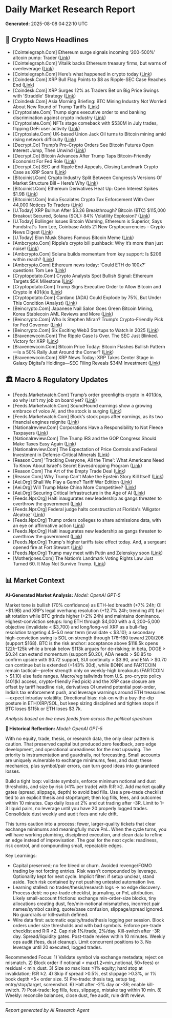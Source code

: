 # Daily Market Research Report
**Generated:** 2025-08-08 04:22:10 UTC

## 📰 Crypto News Headlines
- [Cointelegraph.Com] Ethereum surge signals incoming ‘200-500%’ altcoin pump: Trader ([Link](https://cointelegraph.com/news/ether-price-surge-signals-altcoin-rally-underway-crypto-trader?utm_source=rss_feed&utm_medium=rss&utm_campaign=rss_partner_inbound))
- [Cointelegraph.Com] Vitalik backs Ethereum treasury firms, but warns of overleverage ([Link](https://cointelegraph.com/news/vitalik-buterin-backs-eth-treasury-firms-despite-leverage-concerns?utm_source=rss_feed&utm_medium=rss&utm_campaign=rss_partner_inbound))
- [Cointelegraph.Com] Here’s what happened in crypto today ([Link](https://cointelegraph.com/news/what-happened-in-crypto-today?utm_source=rss_feed&utm_medium=rss&utm_campaign=rss_partner_inbound))
- [Coindesk.Com] XRP Bull Flag Points to $8 as Ripple-SEC Case Reaches End ([Link](https://www.coindesk.com/markets/2025/08/08/xrp-bull-flag-points-to-usd8-as-ripple-sec-case-reaches-end))
- [Coindesk.Com] XRP Surges 12% as Traders Bet on Big Price Swings with 'Straddle' Strategy ([Link](https://www.coindesk.com/markets/2025/08/08/xrp-surges-12-as-traders-bet-on-big-price-swings-with-straddle-strategy))
- [Coindesk.Com] Asia Morning Briefing: BTC Mining Industry Not Worried About New Round of Trump Tariffs ([Link](https://www.coindesk.com/markets/2025/08/08/asia-morning-briefing-btc-mining-industry-not-worried-about-new-round-of-trump-tariffs))
- [Cryptoslate.Com] Trump signs executive order to end banking discrimination against crypto industry ([Link](https://cryptoslate.com/trump-signs-executive-order-to-end-banking-discrimination-against-crypto-industry/))
- [Cryptoslate.Com] NFTs stage comeback with $530M in July trades, flipping DeFi user activity ([Link](https://cryptoslate.com/nfts-stage-comeback-with-530m-in-july-trades-flipping-defi-user-activity/))
- [Cryptoslate.Com] UK-based Union Jack Oil turns to Bitcoin mining amid rising network difficulty ([Link](https://cryptoslate.com/uk-based-union-jack-oil-turns-to-bitcoin-mining-amid-rising-network-difficulty/))
- [Decrypt.Co] Trump’s Pro-Crypto Orders See Bitcoin Futures Open Interest Jump, Then Unwind ([Link](https://decrypt.co/334173/trumps-pro-crypto-orders-bitcoin-futures-open-interest))
- [Decrypt.Co] Bitcoin Advances After Trump Taps Bitcoin-Friendly Economist For Fed Role ([Link](https://decrypt.co/334143/trumps-fed-appointee-bitcoin-fan-market))
- [Decrypt.Co] SEC and Ripple End Appeals, Closing Landmark Crypto Case as XRP Soars ([Link](https://decrypt.co/334144/sec-ripple-end-appeals-closing-landmark-crypto-case))
- [Bitcoinist.Com] Crypto Industry Split Between Congress’s Versions Of Market Structure Bill – Here’s Why ([Link](https://bitcoinist.com/crypto-industry-split-market-structure-bill/))
- [Bitcoinist.Com] Ethereum Derivatives Heat Up: Open Interest Spikes $1.9B ([Link](https://bitcoinist.com/ethereum-derivatives-heat-up-open-interest-1-9b/))
- [Bitcoinist.Com] India Escalates Crypto Tax Enforcement With Over 44,000 Notices To Traders ([Link](https://bitcoinist.com/india-crypto-tax-enforcement-44000-notices-traders/))
- [U.Today] XRP Bullrun After $3.26 Breakthrough? Bitcoin (BTC) $115,000 Breakout Secured, Solana (SOL): 84% Volatility Explosion? ([Link](https://u.today/xrp-bullrun-after-326-breakthrough-bitcoin-btc-115000-breakout-secured-solana-sol-84-volatility))
- [U.Today] Bollinger Issues Bitcoin Warning, Ethereum is Superior, Says Fundstrat's Tom Lee, Coinbase Adds 21 New Cryptocurrencies – Crypto News Digest ([Link](https://u.today/bollinger-issues-bitcoin-warning-ethereum-is-superior-says-fundstrats-tom-lee-coinbase-adds-21-new))
- [U.Today] Elon Musk Shares Famous Bitcoin Meme ([Link](https://u.today/elon-musk-shares-famous-bitcoin-meme))
- [Ambcrypto.Com] Ripple’s crypto bill pushback: Why it’s more than just noise! ([Link](https://ambcrypto.com/ripples-crypto-bill-pushback-why-its-more-than-just-noise/))
- [Ambcrypto.Com] Solana builds momentum from key support: Is $206 within reach? ([Link](https://ambcrypto.com/solana-builds-momentum-from-key-support-is-206-within-reach/))
- [Ambcrypto.Com] Ethereum news today: ‘Could ETH do 100x?’ questions Tom Lee ([Link](https://ambcrypto.com/ethereum-news-today-could-eth-do-100x-questions-tom-lee/))
- [Cryptopotato.Com] Crypto Analysts Spot Bullish Signal: Ethereum Targets $5K Milestone ([Link](https://cryptopotato.com/crypto-analysts-spot-bullish-signal-ethereum-targets-5k-milestone/))
- [Cryptopotato.Com] Trump Signs Executive Order to Allow Bitcoin and Crypto in 401(k)s ([Link](https://cryptopotato.com/trump-signs-executive-order-to-allow-bitcoin-and-crypto-in-401ks/))
- [Cryptopotato.Com] Cardano (ADA) Could Explode by 75%, But Under This Condition (Analyst) ([Link](https://cryptopotato.com/cardano-ada-could-explode-by-75-but-under-this-condition-analyst/))
- [Beincrypto.Com] Japanese Nail Salon Goes Green Bitcoin Mining, Korea Stablecoin AML Reviews and More ([Link](https://beincrypto.com/japan-green-bitcoin-mining-korea-stablecoin-aml-reviews-and-more/))
- [Beincrypto.Com] Who Is Stephen Miran? Trump’s Crypto-Friendly Pick for Fed Governor ([Link](https://beincrypto.com/who-is-stephen-miran-trumps-crypto-friendly-pick-for-fed-governor/))
- [Beincrypto.Com] Six Exciting Web3 Startups to Watch in 2025 ([Link](https://beincrypto.com/web3-crypto-startup-to-watch-2025/))
- [Bravenewcoin.Com] The Ripple Case Is Over. The SEC Just Blinked. Victory for XRP ([Link](https://bravenewcoin.com/insights/the-ripple-case-is-over-the-sec-just-blinked-victory-for-xrp))
- [Bravenewcoin.Com] Bitcoin Price Today: Bitcoin Flashes Bullish Pattern—Is a 50% Rally Just Around the Corner? ([Link](https://bravenewcoin.com/insights/bitcoin-price-today-bitcoin-flashes-bullish-pattern-is-a-50-rally-just-around-the-corner))
- [Bravenewcoin.Com] XRP News Today: XRP Takes Center Stage in Galaxy Digital’s Holdings—SEC Filing Reveals $34M Investment ([Link](https://bravenewcoin.com/insights/xrp-news-today-xrp-takes-center-stage-in-galaxy-digitals-holdings-sec-filing-reveals-34m-investment))

## 🏛️ Macro & Regulatory Updates
- [Feeds.Marketwatch.Com] Trump’s order greenlights crypto in 401(k)s, so why isn’t my job on board yet? ([Link](https://www.marketwatch.com/story/im-ready-to-invest-in-crypto-with-my-401-k-so-why-cant-i-do-it-yet-ad248ee9?mod=mw_rss_topstories))
- [Feeds.Marketwatch.Com] SoundHound earnings show a growing embrace of voice AI, and the stock is surging ([Link](https://www.marketwatch.com/story/soundhound-earnings-show-a-growing-embrace-of-voice-ai-and-the-stock-is-surging-6fe6b515?mod=mw_rss_topstories))
- [Feeds.Marketwatch.Com] Block’s stock pops after earnings, as its two financial engines reignite ([Link](https://www.marketwatch.com/story/blocks-stock-pops-after-earnings-as-its-two-financial-engines-reignite-2b71e1f3?mod=mw_rss_topstories))
- [Nationalreview.Com] Corporations Have a Responsibility to Not Fleece Taxpayers ([Link](https://www.nationalreview.com/2025/08/corporations-have-a-responsibility-to-not-fleece-taxpayers/))
- [Nationalreview.Com] The Trump IRS and the GOP Congress Should Make Taxes Easy Again ([Link](https://www.nationalreview.com/2025/08/the-trump-irs-and-the-gop-congress-should-make-taxes-easy-again/))
- [Nationalreview.Com] The Expectation of Price Controls and Federal Investment in Defense-Critical Minerals ([Link](https://www.nationalreview.com/2025/08/the-expectation-of-price-controls-and-federal-investment-in-defense-critical-minerals/))
- [Reason.Com] 'Tracking Everyone, All the Time': What Americans Need To Know About Israel's Secret Eavesdropping Program ([Link](https://reason.com/2025/08/07/israel-used-microsoft-to-build-a-massive-domestic-eavesdropping-system-where-will-it-deploy-next/))
- [Reason.Com] The Art of the Empty Trade Deal ([Link](https://reason.com/2025/08/07/the-art-of-the-empty-trade-deal/))
- [Reason.Com] Why Trump Can't Make the Epstein Story Kill Itself ([Link](https://reason.com/2025/08/07/why-trump-cant-make-the-epstein-story-kill-itself/))
- [Aei.Org] Shall We Play a Game? Tariff War Edition ([Link](https://www.aei.org/economics/shall-we-play-a-game-tariff-war-edition/))
- [Aei.Org] Will Trump Make China More Competitive? ([Link](https://www.aei.org/foreign-and-defense-policy/will-trump-make-china-more-competitive/))
- [Aei.Org] Securing Critical Infrastructure in the Age of AI ([Link](https://www.aei.org/technology-and-innovation/ai-in-the-cyber-trenches-the-next-frontier-for-critical-infrastructure-security/))
- [Feeds.Npr.Org] Haiti inaugurates new leadership as gangs threaten to overthrow the government ([Link](https://www.npr.org/2025/08/07/nx-s1-5495653/haiti-government-gangs))
- [Feeds.Npr.Org] Federal judge halts construction at Florida's 'Alligator Alcatraz' ([Link](https://www.npr.org/2025/08/07/nx-s1-5495636/judge-halts-construction-alligator-alcatraz-florida))
- [Feeds.Npr.Org] Trump orders colleges to share admissions data, with an eye on affirmative action ([Link](https://www.npr.org/2025/08/07/nx-s1-5495451/trump-college-admissions-affirmative-action))
- [Feeds.Npr.Org] Haiti inaugurates new leadership as gangs threaten to overthrow the government ([Link](https://www.npr.org/2025/08/07/nx-s1-5495653/haiti-government-gangs))
- [Feeds.Npr.Org] Trump's higher tariffs take effect today. And, a sergeant opened fire at Fort Stewart ([Link](https://www.npr.org/2025/08/07/g-s1-81416/up-first-newsletter-trump-tariffs-fort-stewart-ukraine-russia))
- [Feeds.Npr.Org] Trump may meet with Putin and Zelenskyy soon ([Link](https://www.npr.org/2025/08/07/nx-s1-5494741/trump-may-meet-with-putin-and-zelenskyy-soon))
- [Motherjones.Com] The Nation’s Landmark Voting Rights Law Just Turned 60. It May Not Survive Trump. ([Link](https://www.motherjones.com/politics/2025/08/voting-rights-act-supreme-court-texas-gerrymandering/))

## 📊 Market Context
**AI-Generated Market Analysis:**
_Model: OpenAI GPT-5_

Market tone is bullish (70% confidence) as ETH-led breadth (+7% 24h; OI +$1.9B) and XRP’s legal overhang resolution (+12.7% 24h; trending #1) fuel alt rotation while BTC grinds higher (+2% 24h) and maintains dominance. Highest-conviction setups: long ETH through $4,000 with a $4,200–$5,000 objective (invalidate < $3,700) and long/long-vol XRP as a bull-flag resolution targeting $4.5–$5.0 near term (invalidate < $3.10); a secondary high-conviction swing is SOL on strength through $176–$180 toward $200/$206 (support $168). BTC is the risk anchor: acceptance above $118.5k opens $122k–$125k while a break below $113k argues for de-risking; in beta, DOGE > $0.24 can extend momentum (support $0.20), ADA needs > $0.85 to confirm upside with $0.72 support, SUI continuity > $3.90, and ENA > $0.70 can continue but is extended (+143% 30d), while BONK and FARTCOIN remain tactical—prefer strength only on weekly-high breakouts (FARTCOIN > $1.10) else fade ranges. Macro/reg tailwinds from U.S. pro-crypto policy (401(k) access, crypto-friendly Fed pick) and the XRP case closure are offset by tariff headline risk, derivatives OI unwind potential post-order, India’s tax enforcement push, and leverage warnings around ETH treasuries—expect intraday volatility. Directional bias: risk-on with a buy-the-dip posture in ETH/XRP/SOL, but keep sizing disciplined and tighten stops if BTC loses $115k or ETH loses $3.7k.

*Analysis based on live news feeds from across the political spectrum*

**🧠 Historical Reflection:**
_Model: OpenAI GPT-5_

With no equity, trade, thesis, or research data, the only clear pattern is caution. That preserved capital but produced zero feedback, zero edge development, and operational unreadiness for the next upswing. The priority is instrumentation and guardrails, not forecasting. Small accounts are uniquely vulnerable to exchange minimums, fees, and dust; these mechanics, plus symbol/pair errors, can turn good ideas into guaranteed losses.

Build a tight loop: validate symbols, enforce minimum notional and dust thresholds, and size by risk (≤1% per trade) with R:R ≥2. Add market quality gates (spread, slippage, depth) to avoid bad fills. Use a pre-trade checklist tied to an explicit thesis and stop/target; then log fills, fees, and outcomes within 10 minutes. Cap daily loss at 2% and cut trading after -3R. Limit to 1–3 liquid pairs, no leverage until you have 20 properly logged trades. Consolidate dust weekly and audit fees and rule drift.

This turns caution into a process: fewer, larger-quality tickets that clear exchange minimums and meaningfully move PnL. When the cycle turns, you will have working plumbing, disciplined execution, and clean data to refine an edge instead of improvisation. The goal for the next cycle: readiness, risk control, and compounding small, repeatable edges.

Key Learnings:
- Capital preserved; no fee bleed or churn. Avoided revenge/FOMO trading by not forcing entries. Risk wasn’t compounded by leverage. Optionality kept for next cycle. Implicit filter: if setup unclear, stand aside. Tech risk contained by not pushing untested automation live.
- Learning stalled: no trades/thesis/research logs → no edge discovery. Process debt: no pre-trade checklist, journaling, or PnL attribution. Likely small-account frictions: exchange min-order-size blocks, tiny allocations creating dust, fee/min-notional mismatches, incorrect pair names/symbol casing, quote/base confusion, slippage/spread ignored. No guardrails or kill-switch defined.
- Wire data first: automatic equity/trade/thesis logging per session. Block orders under size thresholds and with bad symbols. Enforce pre-trade checklist and R:R ≥2. Cap risk 1%/trade, 2%/day. Kill-switch after -3R day. Spread/liquidity gates. Post-trade review within 10 minutes. Weekly ops audit (fees, dust cleanup). Limit concurrent positions to 3. No leverage until 20 executed, logged trades.

Recommended Focus: 1) Validate symbol via exchange metadata; reject on mismatch. 2) Block order if notional < max(1.2×min_notional, 50×fees) or residual < min_dust. 3) Size so max loss ≤1% equity; hard stop at invalidation; R:R ≥2. 4) Skip if spread >0.5%, est slippage >0.3%, or 1% book depth <5× order size. 5) Pre-trade: thesis tag, setup tag, entry/stop/target, screenshot. 6) Halt after -2% day or -3R; enable kill-switch. 7) Post-trade: log fills, fees, slippage, mistake tag within 10 min. 8) Weekly: reconcile balances, close dust, fee audit, rule drift review.

---
*Report generated by AI Research Agent*